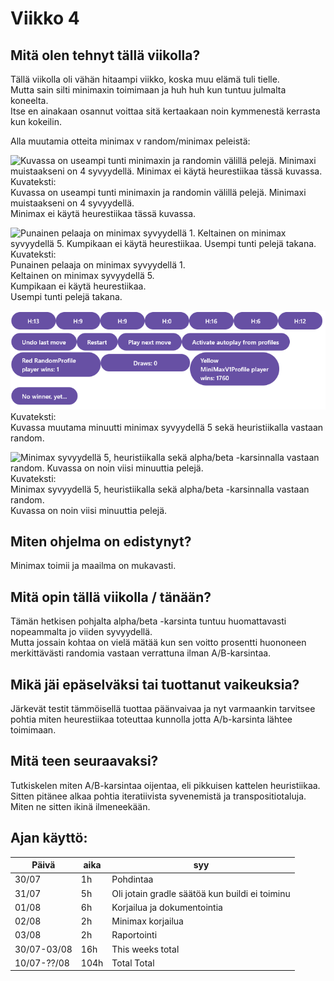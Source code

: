 # Viikko 4


## Mitä olen tehnyt tällä viikolla?

Tällä viikolla oli vähän hitaampi viikko, koska muu elämä tuli tielle.  
Mutta sain silti minimaxin toimimaan ja huh huh kun tuntuu julmalta koneelta.  
Itse en ainakaan osannut voittaa sitä kertaakaan noin kymmenestä kerrasta kun kokeilin.

Alla muutamia otteita minimax v random/minimax peleistä:

![Kuvassa on useampi tunti minimaxin ja randomin välillä pelejä.
Minimaxi muistaakseni on 4 syvyydellä.
Minimax ei käytä heurestiikaa tässä kuvassa.](minimax_depth_4_v_random_without_heuristics.png "Minimax v Random")
Kuvateksti:  
Kuvassa on useampi tunti minimaxin ja randomin välillä pelejä.
Minimaxi muistaakseni on 4 syvyydellä.  
Minimax ei käytä heurestiikaa tässä kuvassa.  
  
  
  
![Punainen pelaaja on minimax syvyydellä 1.
Keltainen on minimax syvyydellä 5.
Kumpikaan ei käytä heurestiikaa.
Usempi tunti pelejä takana.](minimax_depth_1_v_minimax_depth_5_without_heuristics.png "Minimax V Minimax")
Kuvateksti:  
Punainen pelaaja on minimax syvyydellä 1.  
Keltainen on minimax syvyydellä 5.  
Kumpikaan ei käytä heurestiikaa.  
Usempi tunti pelejä takana.  
  


![Kuvassa muutama minuutti minimax syvyydellä 5 sekä heuristiikalla vastaan random.](minimax_depth_5_v_random_with_heuristics.png "Minimax v Random")
Kuvateksti:  
Kuvassa muutama minuutti minimax syvyydellä 5 sekä heuristiikalla vastaan random.  



![Minimax syvyydellä 5, heuristiikalla sekä alpha/beta -karsinnalla vastaan random.
Kuvassa on noin viisi minuuttia pelejä.](minimax_depth_5_v_random_with_heuristics_and_a_b_pruning.png "Minimax v Random")
Kuvateksti:  
Minimax syvyydellä 5, heuristiikalla sekä alpha/beta -karsinnalla vastaan random.  
Kuvassa on noin viisi minuuttia pelejä.


## Miten ohjelma on edistynyt?
Minimax toimii ja maailma on mukavasti.  


## Mitä opin tällä viikolla / tänään?
Tämän hetkisen pohjalta alpha/beta -karsinta tuntuu huomattavasti nopeammalta jo viiden syvyydellä.   
Mutta jossain kohtaa on vielä mätää kun sen voitto prosentti huononeen merkittävästi randomia vastaan verrattuna ilman A/B-karsintaa.



## Mikä jäi epäselväksi tai tuottanut vaikeuksia?
Järkevät testit tämmöisellä tuottaa päänvaivaa ja nyt varmaankin tarvitsee pohtia miten heurestiikaa toteuttaa kunnolla jotta A/b-karsinta lähtee toimimaan.  



## Mitä teen seuraavaksi?
Tutkiskelen miten A/B-karsintaa oijentaa, eli pikkuisen kattelen heuristiikaa.
Sitten pitänee alkaa pohtia iteratiivista syvenemistä ja transpositiotaluja.
Miten ne sitten ikinä ilmeneekään.


## Ajan käyttö:

| Päivä       | aika | syy                                            |
|-------------|------|------------------------------------------------|
| 30/07       | 1h   | Pohdintaa                                      |
| 31/07       | 5h   | Oli jotain gradle säätöä kun buildi ei toiminu |
| 01/08       | 6h   | Korjailua ja dokumentointia                    |
| 02/08       | 2h   | Minimax korjailua                              |
| 03/08       | 2h   | Raportointi                                    |
| 30/07-03/08 | 16h  | This weeks total                               |
| 10/07-??/08 | 104h | Total Total                                    |
